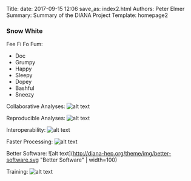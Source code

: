 Title: 
date: 2017-09-15 12:06
save_as: index2.html
Authors: Peter Elmer
Summary: Summary of the DIANA Project
Template: homepage2

### Snow White

Fee Fi Fo Fum:

   * Doc
   * Grumpy
   * Happy
   * Sleepy
   * Dopey
   * Bashful
   * Sneezy

Collaborative Analyses:
![alt text](http://diana-hep.org/theme/img/collaborate.svg  "Collaborative Analyses")

Reproducible Analyses:
![alt text](http://diana-hep.org/theme/img/reproducible.svg  "Reproducible Analyses")

Interoperability:
![alt text](http://diana-hep.org/theme/img/interoperable.svg  "Interoperability")

Faster Processing:
![alt text](http://diana-hep.org/theme/img/faster-processing.svg  "Faster Processing")

Better Software:
![alt text](http://diana-hep.org/theme/img/better-software.svg  "Better Software" | width=100)

Training:
![alt text](http://diana-hep.org/theme/img/faster-processing.svg  "Training")


